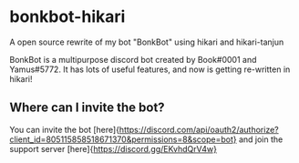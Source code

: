 # bonkbot-hikari
A open source rewrite of my bot "BonkBot" using hikari and hikari-tanjun

BonkBot is a multipurpose discord bot created by Book#0001 and Yamus#5772. It has lots of useful features, and now is getting re-written in hikari!

## Where can I invite the bot?
You can invite the bot [here]{https://discord.com/api/oauth2/authorize?client_id=805115858518671370&permissions=8&scope=bot} and join the support server [here]{https://discord.gg/EKvhdQrV4w}